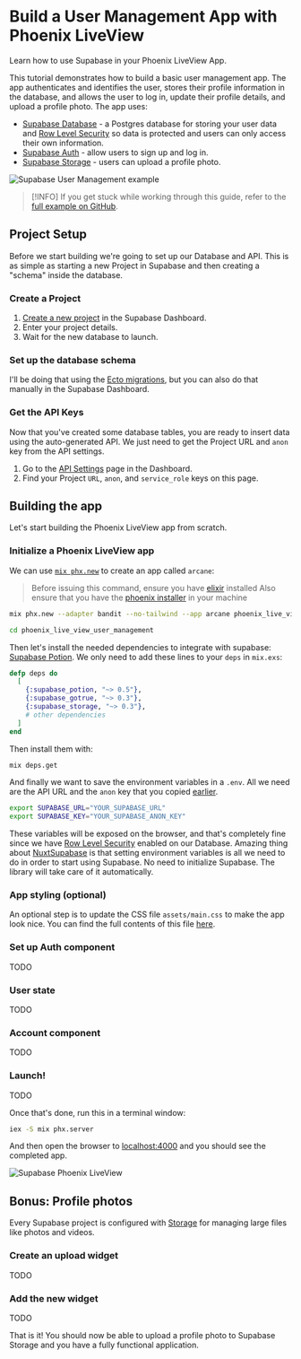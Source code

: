 # Build a User Management App with Phoenix LiveView

Learn how to use Supabase in your Phoenix LiveView App.

This tutorial demonstrates how to build a basic user management app. The app authenticates and identifies the user, stores their profile information in the database, and allows the user to log in, update their profile details, and upload a profile photo. The app uses:

- [Supabase Database](https://supabase.com/docs/guides/database) - a Postgres database for storing your user data and [Row Level Security](https://supabase.com/docs/guides/auth#row-level-security) so data is protected and users can only access their own information.
- [Supabase Auth](https://supabase.com/docs/guides/auth) - allow users to sign up and log in.
- [Supabase Storage](https://supabase.com/docs/guides/storage) - users can upload a profile photo.

![Supabase User Management example](https://supabase.com/docs/img/user-management-demo.png)

> [!INFO]
> If you get stuck while working through this guide, refer to the [full example on GitHub](https://github.com/zoedsoupe/supabase-ex/tree/main/examples/user_management/phoenix_live_view_user_management).

## Project Setup

Before we start building we're going to set up our Database and API. This is as simple as starting a new Project in Supabase and then creating a "schema" inside the database.

### Create a Project

1. [Create a new project](https://supabase.com/dashboard) in the Supabase Dashboard.
2. Enter your project details.
3. Wait for the new database to launch.

### Set up the database schema

I'll be doing that using the [Ecto migrations](https://hexdocs.pm/ecto_sql), but you can also do that manually in the Supabase Dashboard.

### Get the API Keys

Now that you've created some database tables, you are ready to insert data using the auto-generated API. We just need to get the Project URL and `anon` key from the API settings.

1. Go to the [API Settings](https://supabase.com/dashboard/project/_/settings/api) page in the Dashboard.
2. Find your Project `URL`, `anon`, and `service_role` keys on this page.

## Building the app

Let's start building the Phoenix LiveView app from scratch.

### Initialize a Phoenix LiveView app

We can use [`mix phx.new`](https://hexdocs.pm/phoenix/Mix.Tasks.Phx.New.html) to create an app called `arcane`:

> Before issuing this command, ensure you have [elixir](https://elixir-lang.org) installed
> Also ensure that you have the [phoenix installer](https://hexdocs.pm/phoenix/installation.html) in your machine

```bash
mix phx.new --adapter bandit --no-tailwind --app arcane phoenix_live_view_user_management

cd phoenix_live_view_user_management
```

Then let's install the needed dependencies to integrate with supabase: [Supabase Potion](https://hexdocs.pm/supabase_potion). We only need to add these lines to your `deps` in `mix.exs`:

```elixir
defp deps do
  [
    {:supabase_potion, "~> 0.5"},
    {:supabase_gotrue, "~> 0.3"},
    {:supabase_storage, "~> 0.3"},
    # other dependencies
  ]
end
```

Then install them with:

```sh
mix deps.get
```

And finally we want to save the environment variables in a `.env`.
All we need are the API URL and the `anon` key that you copied [earlier](#get-the-api-keys).

```bash .env
export SUPABASE_URL="YOUR_SUPABASE_URL"
export SUPABASE_KEY="YOUR_SUPABASE_ANON_KEY"
```

These variables will be exposed on the browser, and that's completely fine since we have [Row Level Security](/docs/guides/auth#row-level-security) enabled on our Database.
Amazing thing about [NuxtSupabase](https://supabase.nuxtjs.org/) is that setting environment variables is all we need to do in order to start using Supabase.
No need to initialize Supabase. The library will take care of it automatically.

### App styling (optional)

An optional step is to update the CSS file `assets/main.css` to make the app look nice.
You can find the full contents of this file [here](https://github.com/zoedsoupe/supabase-ex/blob/main/examples/user_managment/phoenix_live_view_user_management/assets/css/app.css).

### Set up Auth component

TODO

### User state

TODO

### Account component

TODO

### Launch!

TODO

Once that's done, run this in a terminal window:

```bash
iex -S mix phx.server
```

And then open the browser to [localhost:4000](http://localhost:4000) and you should see the completed app.

![Supabase Phoenix LiveView](https://supabase.com/docs/img/supabase-vue-3-demo.png)

## Bonus: Profile photos

Every Supabase project is configured with [Storage](https://supabase.com//docs/guides/storage) for managing large files like photos and videos.

### Create an upload widget

TODO

### Add the new widget

TODO

That is it! You should now be able to upload a profile photo to Supabase Storage and you have a fully functional application.
